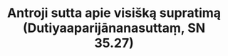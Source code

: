 ---
layout: page
title: 'Antroji sutta apie visišką supratimą (Dutiyaaparijānanasuttaṃ, SN 35.27)'
category: susijusios suttos
index: Teršalai (kilesā)
sortIndex: 35027
tags:
suttacentral: sn35.27
---